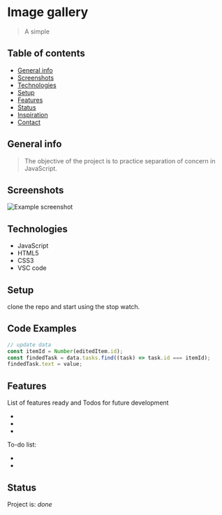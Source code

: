 # Image gallery

> A simple

## Table of contents

- [General info](#general-info)
- [Screenshots](#screenshots)
- [Technologies](#technologies)
- [Setup](#setup)
- [Features](#features)
- [Status](#status)
- [Inspiration](#inspiration)
- [Contact](#contact)

## General info

> The objective of the project is to practice separation of concern in
> JavaScript.

## Screenshots

![Example screenshot]()

## Technologies

- JavaScript
- HTML5
- CSS3
- VSC code

## Setup

clone the repo and start using the stop watch.

## Code Examples

```js
// update data
const itemId = Number(editedItem.id);
const findedTask = data.tasks.find((task) => task.id === itemId);
findedTask.text = value;
```

## Features

List of features ready and Todos for future development

-
-
-

To-do list:

-
-

## Status

Project is: _done_
